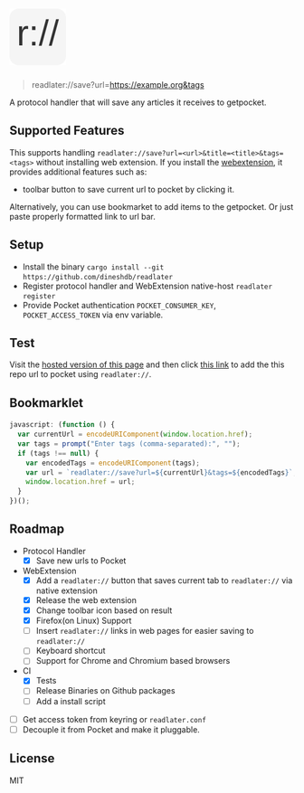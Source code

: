 # ![readlater:// logo](webext/icons/icon.svg "Logo")

> readlater://save?url=https://example.org&tags

A protocol handler that will save any articles it receives to getpocket.

## Supported Features

This supports handling `readlater://save?url=<url>&title=<title>&tags=<tags>`
without installing web extension. If you install the
[webextension](https://addons.mozilla.org/en-US/firefox/addon/read_later/), it
provides additional features such as:

- toolbar button to save current url to pocket by clicking it.

Alternatively, you can use bookmarket to add items to the getpocket. Or just
paste properly formatted link to url bar.

## Setup

- Install the binary `cargo install --git https://github.com/dineshdb/readlater`
- Register protocol handler and WebExtension native-host `readlater register`
- Provide Pocket authentication `POCKET_CONSUMER_KEY`, `POCKET_ACCESS_TOKEN` via
  env variable.

## Test

Visit the [hosted version of this page](https://dbhattarai.info.np/readlater/)
and then click
[this link](readlater://save?url=https://github.com/dineshdb/readlater) to add
the this repo url to pocket using `readlater://`.

## Bookmarklet

```javascript
javascript: (function () {
  var currentUrl = encodeURIComponent(window.location.href);
  var tags = prompt("Enter tags (comma-separated):", "");
  if (tags !== null) {
    var encodedTags = encodeURIComponent(tags);
    var url = `readlater://save?url=${currentUrl}&tags=${encodedTags}`;
    window.location.href = url;
  }
})();
```

## Roadmap

- Protocol Handler
  - [x] Save new urls to Pocket
- WebExtension
  - [x] Add a `readlater://` button that saves current tab to `readlater://` via
        native extension
  - [x] Release the web extension
  - [x] Change toolbar icon based on result
  - [x] Firefox(on Linux) Support
  - [ ] Insert `readlater://` links in web pages for easier saving to
        `readlater://`
  - [ ] Keyboard shortcut
  - [ ] Support for Chrome and Chromium based browsers
- CI
  - [x] Tests
  - [ ] Release Binaries on Github packages
  - [ ] Add a install script
- [ ] Get access token from keyring or `readlater.conf`
- [ ] Decouple it from Pocket and make it pluggable.

## License

MIT
